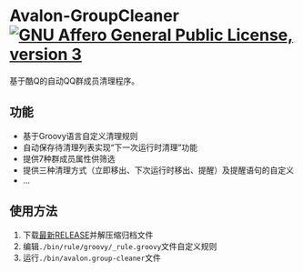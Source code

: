 # Avalon-GroupCleaner [![GNU Affero General Public License, version 3](https://www.gnu.org/graphics/agplv3-155x51.png)](https://www.gnu.org/licenses/lgpl.html)

基于酷Q的自动QQ群成员清理程序。

## 功能
 - 基于Groovy语言自定义清理规则
 - 自动保存待清理列表实现“下一次运行时清理”功能
 - 提供7种群成员属性供筛选
 - 提供三种清理方式（立即移出、下次运行时移出、提醒）及提醒语句的自定义
 - ...
 
## 使用方法
 1. 下载[最新RELEASE](https://github.com/Ray-Eldath/Avalon-GroupCleaner/releases)并解压缩归档文件
 2. 编辑`./bin/rule/groovy/_rule.groovy`文件自定义规则
 3. 运行`./bin/avalon.group-cleaner`文件